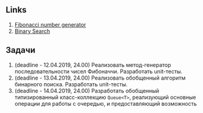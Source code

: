 ## Links
1. [Fibonacci number generator](https://github.com/mtsyvis/.NET-Training.-Spring-2019/blob/master/NET1.S.2019.Tsyvis.11/NET1.S.2019.Tsyvis.11/FibonacciNumberGenerator.cs)
2. [Binary Search](https://github.com/mtsyvis/.NET-Training.-Spring-2019/blob/master/NET1.S.2019.Tsyvis.11/NET1.S.2019.Tsyvis.11/ArrayExtensions.cs)

## Задачи

1. (deadline - 12.04.2019, 24.00) Реализовать метод-генератор последовательности чисел Фибоначчи. Разработать unit-тесты.
2. (deadline - 13.04.2019, 24.00) Реализовать обобщенный алгоритм бинарного поиска. Разработать unit-тесты.
3. (deadline - 14.04.2019, 24.00) Разработать обобщенный типизированный класс-коллекцию `Queue<T>`, реализующий основные операции для работы с очередью, и предоставляющий возможность 

